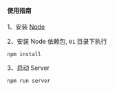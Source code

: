#### 使用指南

1、安装 [Node](http://nodejs.cn/) 

2、安装 Node 依赖包, `01` 目录下执行

```
npm install
```

3、启动 Server

```
npm run server
```

